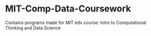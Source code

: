 # MIT-Comp-Data-Coursework
Contains programs made for MIT edx course: Intro to Computational Thinking and Data Science
